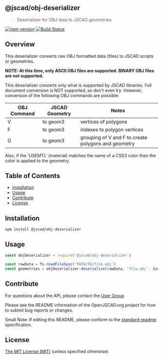 ## @jscad/obj-deserializer

> Deserializer for OBJ data to JSCAD geometries

[![npm version](https://badge.fury.io/js/%40jscad%2Fobj-deserializer.svg)](https://badge.fury.io/js/%40jscad%2Fobj-deserializer)
[![Build Status](https://travis-ci.org/jscad/io.svg)](https://travis-ci.org/jscad/obj-deserializer)

## Overview

This deserializer converts raw OBJ formatted data (files) to JSCAD scripts or geometries.

**NOTE: At this time, only ASCII OBJ files are supported. BINARY OBJ files are not supported.**

This deserializer converts only what is supported by JSCAD libraries. Full document conversion is NOT supported, so don't even try. However, conversion of the following OBJ commands are possible:

| OBJ Command     | JSCAD Geometry | Notes |
| --------------- | ------------ | ------ |
| V               | to geom3     | vertices of polygons |
| F               | to geom3     | indexes to polygon vertices |
| G               | to geom3     | grouping of V and F to create polygons and geometry |

Also, if the 'USEMTL' (material) matches the name of a CSS3 color then the color is applied to the geometry.

## Table of Contents

- [Installation](#installation)
- [Usage](#usage)
- [Contribute](#contribute)
- [License](#license)

## Installation

```
npm install @jscad/obj-deserializer
```

## Usage

```javascript
const objDeserializer = require('@jscad/obj-deserializer')

const rawData = fs.readFileSync('PATH/TO/file.obj')
const geometries = objDeserializer.deserialize(rawData, 'file.obj', {output: 'geometry'})

```

## Contribute

For questions about the API, please contact the [User Group](https://jscad.xyz/forum)

Please see the README information of the OpenJSCAD.org project for how to submit bug reports or changes.

Small Note: If editing this README, please conform to the [standard-readme](https://github.com/RichardLitt/standard-readme) specification.

## License

[The MIT License (MIT)](./LICENSE)
(unless specified otherwise)
